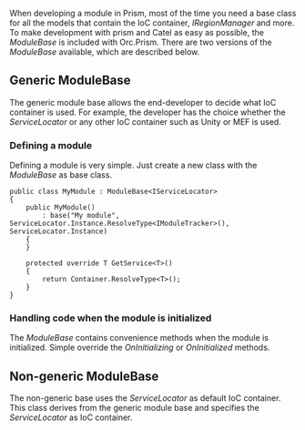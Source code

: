 When developing a module in Prism, most of the time you need a base class for all the models that contain the IoC container, *IRegionManager* and more. To make development with prism and Catel as easy as possible, the *ModuleBase* is included with Orc.Prism. There are two versions of the *ModuleBase* available, which are described below.

## Generic ModuleBase

The generic module base allows the end-developer to decide what IoC container is used. For example, the developer has the choice whether the *ServiceLocator* or any other IoC container such as Unity or MEF is used.

### Defining a module

Defining a module is very simple. Just create a new class with the *ModuleBase* as base class.

	public class MyModule : ModuleBase<IServiceLocator>
	{
	    public MyModule()
	        : base("My module", ServiceLocator.Instance.ResolveType<IModuleTracker>(), ServiceLocator.Instance)
	    { 
	    }
	
	    protected override T GetService<T>()
	    {
	        return Container.ResolveType<T>();
	    }
	}

### Handling code when the module is initialized

The *ModuleBase* contains convenience methods when the module is initialized. Simple override the *OnInitializing* or *OnInitialized* methods.

## Non-generic ModuleBase

The non-generic base uses the *ServiceLocator* as default IoC container. This class derives from the generic module base and specifies the *ServiceLocator* as IoC container.
